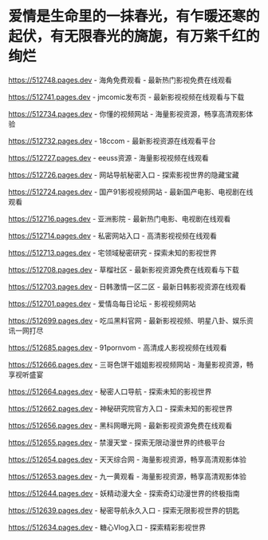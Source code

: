 # 爱情是生命里的一抹春光，有乍暖还寒的起伏，有无限春光的旖旎，有万紫千红的绚烂

https://512748.pages.dev - 海角免费观看 - 最新热门影视免费在线观看

https://512741.pages.dev - jmcomic发布页 - 最新影视视频在线观看与下载

https://512734.pages.dev - 你懂的视频网站 - 海量影视资源，畅享高清观影体验

https://512732.pages.dev - 18ccom - 最新影视资源在线观看平台

https://512727.pages.dev - eeuss资源 - 海量影视视频在线观看

https://512726.pages.dev - 网站导航秘密入口 - 探索影视世界的隐藏宝藏

https://512724.pages.dev - 国产91影视视频网站 - 最新国产电影、电视剧在线观看

https://512716.pages.dev - 亚洲影院 - 最新热门电影、电视剧在线观看

https://512714.pages.dev - 私密网站入口 - 高清影视视频在线观看

https://512713.pages.dev - 宅领域秘密研究 - 探索未知的影视世界

https://512708.pages.dev - 草榴社区 - 最新影视资源免费在线观看与下载

https://512703.pages.dev - 日韩激情一区二区 - 最新日韩影视资源在线观看

https://512701.pages.dev - 爱情岛每日论坛 - 影视视频网站

https://512699.pages.dev - 吃瓜黑料官网 - 最新影视视频、明星八卦、娱乐资讯一网打尽

https://512685.pages.dev - 91pornvom - 高清成人影视视频在线观看

https://512666.pages.dev - 三哥色饼干姐姐影视视频网站 - 海量影视资源，畅享视听盛宴

https://512664.pages.dev - 秘密人口导航 - 探索未知的影视世界

https://512662.pages.dev - 神秘研究院官方入口 - 探索未知的影视世界

https://512656.pages.dev - 黑科网曝光网 - 最新影视资源免费在线观看

https://512655.pages.dev - 禁漫天堂 - 探索无限动漫世界的终极平台

https://512654.pages.dev - 天天综合网 - 海量影视资源，畅享高清观影体验

https://512653.pages.dev - 九一黄观看 - 海量影视资源，畅享高清观影体验

https://512644.pages.dev - 妖精动漫大全 - 探索奇幻动漫世界的终极指南

https://512639.pages.dev - 秘密导航永久入口 - 探索无限影视世界的钥匙

https://512634.pages.dev - 糖心Vlog入口 - 探索精彩影视世界
